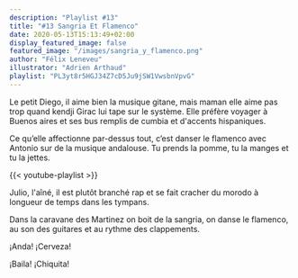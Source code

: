```yaml
---
description: "Playlist #13"
title: "#13 Sangria Et Flamenco"
date: 2020-05-13T15:13:49+02:00
display_featured_image: false
featured_image: "/images/sangria_y_flamenco.png"
author: "Félix Leneveu" 
illustrator: "Adrien Arthaud"
playlist: "PL3yt8r5HGJ34Z7cD5Ju9jSW1VwsbnVpvG"
---
```


Le petit Diego, il aime bien la musique gitane, mais maman elle aime pas trop quand kendji Girac lui tape sur le système. Elle préfère voyager à Buenos aires et ses bus remplis de cumbia et d'accents hispaniques. 

Ce qu’elle affectionne par-dessus tout, c’est danser le flamenco avec Antonio sur de la musique andalouse. Tu prends la pomme, tu la manges et tu la jettes. 

{{< youtube-playlist >}}

Julio, l'aîné, il est plutôt branché rap et se fait cracher du morodo à longueur de temps dans les tympans. 

Dans la caravane des Martinez on boit de la sangria, on danse le flamenco, au son des guitares et au rythme des clappements.

¡Anda!  ¡Cerveza!

¡Baila!  ¡Chiquita!
